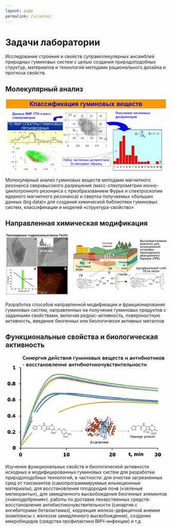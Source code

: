 ```yaml
---
layout: page
permalink: /science/
---
```


# Задачи лаборатории

Исследование строения и свойств супрамолекулярных ансамблей природных гуминовых систем с целью создания природоподобных структур, материалов и технологий методами рационального дизайна и прогноза свойств.

## Молекулярный анализ

![классификация гуминовых веществ](/assets/images/science/classification.jpg)

Молекулярный анализ гуминовых веществ методами магнитного резонанса сверхвысокого разрешения (масс-спектрометрии ионно-циклотронного резонанса с преобразованием Фурье и спектроскопии ядерного магнитного резонанса) и свертка получаемых «больших данных (big data)» для создания химической библиотеки гуминовых систем, классификации и моделей «структура-свойство»

## Направленная  химическая модификация

![модификация гуминовых веществ](/assets/images/science/modification.jpg)

Разработка способов направленной модификации и фракционирования гуминовых систем, направленных на получение гуминовых продуктов с заданными свойствами, включая редокс-активность, поверхностную активность, введение биогенных или биологически активных металлов 

## Функциональные свойства и биологическая активность

![антибиотикорезистентность](/assets/images/science/betalactam.jpg)

Изучение функциональных свойств и биологической активности исходных и модифицированных гуминовых систем для разработки природоподобных технологий, в частности: для очистки загрязненных сред от токсикантов (самопрограммируемые инъекционные материалы), для восстановления плодородия почв («зеленые мелиоранты»), для замедленного высвобождения биогенных элементов («наноудобрения»). 
работы по доставке лекарственных средств: восстановление антибиотикочувствительности (синэргия с ингибиторами беталактамаз), коррекция железо-дефицитной анемии (комплексы с железом замедленного высвобождения), создание микробицидов (средства профилактики ВИЧ-инфекции) и т.д
